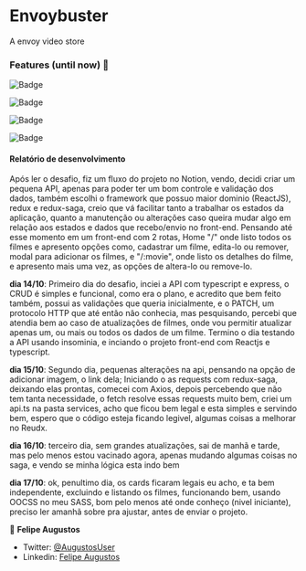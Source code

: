 # Envoybuster

A envoy video store

### Features (until now) :triumph:

![Badge](https://img.shields.io/badge/NODEJS-%23339933?style=for-the-badge&logo=nodejs)

![Badge](https://img.shields.io/badge/EXPRESS-4.17.1-%23000000?style=for-the-badge&logo=express)

![Badge](https://img.shields.io/badge/YUP-0.32.11-%23000000?style=for-the-badge)

![Badge](https://img.shields.io/badge/TYPESCRIPT-4.4.4-%233178C6?style=for-the-badge&logo=typescript)


#### Relatório de desenvolvimento

  Após ler o desafio, fiz um fluxo do projeto no Notion, vendo, decidi criar um pequena API, apenas para poder ter um bom controle e validação dos dados, também escolhi o framework que possuo maior dominio (ReactJS), redux e redux-saga, creio que vá facilitar tanto a trabalhar os estados da aplicação, quanto a manutenção ou alterações caso queira mudar algo em relação aos estados e dados que recebo/envio no front-end. 
  Pensando até esse momento em um front-end com 2 rotas, Home "/" onde listo todos os filmes e apresento opções como, cadastrar um filme, edita-lo ou remover, modal para adicionar os filmes, e "/:movie", onde listo os detalhes do filme, e apresento mais uma vez, as opções de altera-lo ou remove-lo.

  **dia 14/10**: Primeiro dia do desafio, inciei a API com typescript e express, o CRUD é simples e funcional, como era o plano, e acredito que bem feito também, possui as validações que queria inicialmente, e o PATCH, um protocolo HTTP que até então não conhecia, mas pesquisando, percebi que atendia bem ao caso de atualizações de filmes, onde vou permitir atualizar apenas um, ou mais ou todos os dados de um filme.
  Termino o dia testando a API usando insominia, e inciando o projeto front-end com Reactjs e typescript.

  **dia 15/10**: Segundo dia, pequenas alterações na api, pensando na opção de adicionar imagem, o link dela; Iniciando o as requests com redux-saga, deixando elas prontas, comecei com Axios, depois percebendo que não tem tanta necessidade, o fetch resolve essas requests muito bem, criei um api.ts na pasta services, acho que ficou bem legal e esta simples e servindo bem, espero que o código esteja ficando legivel, algumas coisas a melhorar no Reudx.

  **dia 16/10**: terceiro dia, sem grandes atualizações, sai de manhã e tarde, mas pelo menos estou vacinado agora, apenas mudando algumas coisas no saga, e vendo se minha lógica esta indo bem

  **dia 17/10**: ok, penultimo dia, os cards ficaram legais eu acho, e ta bem independente, excluindo e listando os filmes, funcionando bem, usando OOCSS no meu SASS, bom pelo menos até onde conheço (nivel iniciante), preciso ler amanhã sobre pra ajustar, antes de enviar o projeto.


👤 **Felipe Augustos**

- Twitter: [@AugustosUser](https://twitter.com/AugustosUser)
- Linkedin: [Felipe Augustos](https://www.linkedin.com/in/felipe-augustos/)